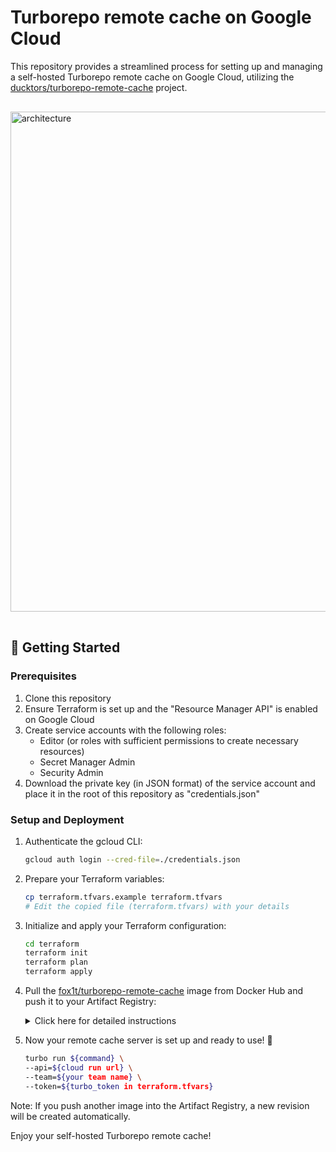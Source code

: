 # Turborepo remote cache on Google Cloud

This repository provides a streamlined process for setting up and managing a self-hosted Turborepo remote cache on Google Cloud, utilizing the [ducktors/turborepo-remote-cache](https://github.com/ducktors/turborepo-remote-cache) project.

<img width="800" alt="architecture" src="https://github.com/kj455/turborepo-remote-cache-cr-gcs/assets/38521709/4c256d26-c8ba-46e9-87bd-7f4fe41e652c" style="margin: 16px 0">

## 🚀 Getting Started
### Prerequisites
1. Clone this repository
2. Ensure Terraform is set up and the "Resource Manager API" is enabled on Google Cloud
3. Create service accounts with the following roles:
    - Editor (or roles with sufficient permissions to create necessary resources)
    - Secret Manager Admin
    - Security Admin
4. Download the private key (in JSON format) of the service account and place it in the root of this repository as "credentials.json"

### Setup and Deployment
1. Authenticate the gcloud CLI:
    ```sh
    gcloud auth login --cred-file=./credentials.json
    ```
6. Prepare your Terraform variables:
    ```sh
    cp terraform.tfvars.example terraform.tfvars
    # Edit the copied file (terraform.tfvars) with your details
    ```
7. Initialize and apply your Terraform configuration:
    ```sh
    cd terraform
    terraform init
    terraform plan
    terraform apply
    ```
8. Pull the [fox1t/turborepo-remote-cache](https://hub.docker.com/r/fox1t/turborepo-remote-cache) image from Docker Hub and push it to your Artifact Registry:

    <details>
    <summary>Click here for detailed instructions</summary>

    ```sh
    # only amd64 image works
    docker pull fox1t/turborepo-remote-cache:(tag)@(digest-of-amd64-image)

    docker tag fox1t/turborepo-remote-cache:(tag)@(digest-of-amd64-image) (artifact-registry-repository-location)/turborepo-remote-cache:(tag)

    docker push (artifact-registry-repository-location)/turborepo-remote-cache:(tag)
    ```
    </details>

9. Now your remote cache server is set up and ready to use! 🚀

    ```sh
    turbo run ${command} \
    --api=${cloud run url} \
    --team=${your team name} \
    --token=${turbo_token in terraform.tfvars}
    ```

Note: If you push another image into the Artifact Registry, a new revision will be created automatically.

Enjoy your self-hosted Turborepo remote cache!